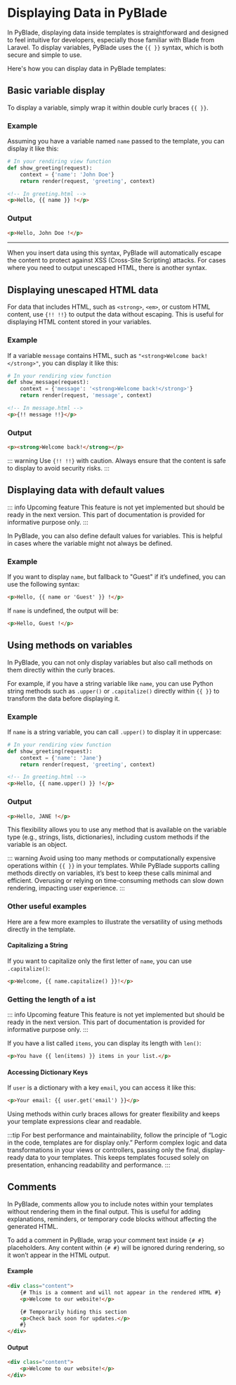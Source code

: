 # Displaying Data in PyBlade

In PyBlade, displaying data inside templates is straightforward and designed to feel intuitive for developers, especially those familiar with Blade from Laravel. To display variables, PyBlade uses the <span v-pre>`{{ }}`</span> syntax, which is both secure and simple to use.

Here's how you can display data in PyBlade templates:

## Basic variable display

To display a variable, simply wrap it within double curly braces <span v-pre>`{{ }}`</span>.

### Example

Assuming you have a variable named `name` passed to the template, you can display it like this:

```python
# In your rendiring view function
def show_greeting(request):
    context = {'name': 'John Doe'}
    return render(request, 'greeting', context)
```

```html
<!-- In greeting.html -->
<p>Hello, {{ name }} !</p>
```

### Output
```html
<p>Hello, John Doe !</p>
```
---

When you insert data using this syntax, PyBlade will automatically escape the content to protect against XSS (Cross-Site Scripting) attacks. For cases where you need to output unescaped HTML, there is another syntax.

## Displaying unescaped HTML data

For data that includes HTML, such as `<strong>`, `<em>`, or custom HTML content, use `{!! !!}` to output the data without escaping. This is useful for displaying HTML content stored in your variables.

### Example

If a variable `message` contains HTML, such as `"<strong>Welcome back!</strong>"`, you can display it like this:

```python
# In your rendiring view function
def show_message(request):
    context = {'message': '<strong>Welcome back!</strong>'}
    return render(request, 'message', context)
```

```html
<!-- In message.html -->
<p>{!! message !!}</p>
```

### Output
```html
<p><strong>Welcome back!</strong></p>
```

::: warning
Use `{!! !!}` with caution. Always ensure that the content is safe to display to avoid security risks.
:::

## Displaying data with default values

::: info Upcoming feature
This feature is not yet implemented but should be ready in the next version. This part of documentation is provided for informative purpose only.
:::

In PyBlade, you can also define default values for variables. This is helpful in cases where the variable might not always be defined.

### Example

If you want to display `name`, but fallback to "Guest" if it’s undefined, you can use the following syntax:

```html
<p>Hello, {{ name or 'Guest' }} !</p>
```

If `name` is undefined, the output will be:

```html
<p>Hello, Guest !</p>
```

## Using methods on variables

In PyBlade, you can not only display variables but also call methods on them directly within the curly braces.

For example, if you have a string variable like `name`, you can use Python string methods such as `.upper()` or `.capitalize()` directly within <span v-pre>`{{ }}`</span> to transform the data before displaying it.

### Example

If `name` is a string variable, you can call `.upper()` to display it in uppercase:

```python
# In your rendiring view function
def show_greeting(request):
    context = {'name': 'Jane'}
    return render(request, 'greeting', context)
```

```html
<!-- In greeting.html -->
<p>Hello, {{ name.upper() }} !</p>
```

### Output
```html
<p>Hello, JANE !</p>
```

This flexibility allows you to use any method that is available on the variable type (e.g., strings, lists, dictionaries), including custom methods if the variable is an object.


::: warning
Avoid using too many methods or computationally expensive operations within <span v-pre>`{{ }}`</span> in your templates. While PyBlade supports calling methods directly on variables, it’s best to keep these calls minimal and efficient. Overusing or relying on time-consuming methods can slow down rendering, impacting user experience.
:::

### Other useful examples

Here are a few more examples to illustrate the versatility of using methods directly in the template.

#### Capitalizing a String

If you want to capitalize only the first letter of `name`, you can use `.capitalize()`:

```html
<p>Welcome, {{ name.capitalize() }}!</p>
```

### Getting the length of a ist
::: info Upcoming feature
This feature is not yet implemented but should be ready in the next version. This part of documentation is provided for informative purpose only.
:::

If you have a list called `items`, you can display its length with `len()`:

```html
<p>You have {{ len(items) }} items in your list.</p>
```

#### Accessing Dictionary Keys

If `user` is a dictionary with a key `email`, you can access it like this:

```html
<p>Your email: {{ user.get('email') }}</p>
```

Using methods within curly braces allows for greater flexibility and keeps your template expressions clear and readable.

:::tip
For best performance and maintainability, follow the principle of “Logic in the code, templates are for display only.” Perform complex logic and data transformations in your views or controllers, passing only the final, display-ready data to your templates. This keeps templates focused solely on presentation, enhancing readability and performance.
:::

## Comments

In PyBlade, comments allow you to include notes within your templates without rendering them in the final output. This is useful for adding explanations, reminders, or temporary code blocks without affecting the generated HTML.

To add a comment in PyBlade, wrap your comment text inside `{# #}` placeholders. Any content within `{# #}` will be ignored during rendering, so it won’t appear in the HTML output.

#### Example

```html
<div class="content">
    {# This is a comment and will not appear in the rendered HTML #}
    <p>Welcome to our website!</p>

    {# Temporarily hiding this section
    <p>Check back soon for updates.</p>
    #}
</div>
```

#### Output

```html
<div class="content">
    <p>Welcome to our website!</p>
</div>
```
